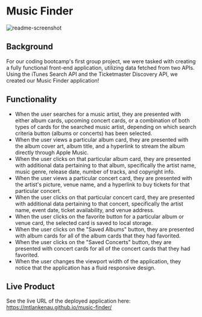 # Music Finder

![readme-screenshot](https://user-images.githubusercontent.com/85750642/137653285-fe8d0416-91d2-4d98-baa8-ab4a5a7a01ad.JPG)

## Background
For our coding bootcamp's first group project, we were tasked with creating a fully functional front-end application, utilizing data fetched from two APIs.  Using the iTunes Search API and the Ticketmaster Discovery API, we created our Music Finder application!

## Functionality
* When the user searches for a music artist, they are presented with either album cards, upcoming concert cards, or a combination of both types of cards for the searched music artist, depending on which search criteria button (albums or concerts) has been selected. 
* When the user views a particular album card, they are presented with the album cover art, album title, and a hyperlink to stream the album directly through Apple Music.
* When the user clicks on that particular album card, they are presented with additional data pertaining to that album, specifically the artist name, music genre, release date, number of tracks, and copyright info.
* When the user views a particular concert card, they are presented with the artist's picture, venue name, and a hyperlink to buy tickets for that particular concert.
* When the user clicks on that particular concert card, they are presented with additional data pertaining to that concert, specifically the artist name, event date, ticket availability, and venue address.
* When the user clicks on the favorite button for a particular album or venue card, the selected card is saved to local storage.
* When the user clicks on the "Saved Albums" button, they are presented with album cards for all of the album cards that they had favorited.
* When the user clicks on the "Saved Concerts" button, they are presented with concert cards for all of the concert cards that they had favorited.
* When the user changes the viewport width of the application, they notice that the application has a fluid responsive design.

## Live Product

See the live URL of the deployed application here: https://mtlankenau.github.io/music-finder/